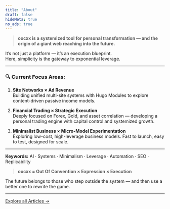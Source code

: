 ```yaml
---
title: "About"
draft: false
hideMeta: true
no_ads: true
---
```




> **oocxx is a systemized tool for personal transformation — and the origin of a giant web reaching into the future.**

It’s not just a platform — it’s an execution blueprint.  
Here, simplicity is the gateway to exponential leverage.

---

### 🔍 Current Focus Areas:

1. **Site Networks × Ad Revenue**  
   Building unified multi-site systems with Hugo Modules to explore content-driven passive income models.

2. **Financial Trading × Strategic Execution**  
   Deeply focused on Forex, Gold, and asset correlation — developing a personal trading engine with capital control and systemized growth.

3. **Minimalist Business × Micro-Model Experimentation**  
   Exploring low-cost, high-leverage business models. Fast to launch, easy to test, designed for scale.

---

**Keywords:** AI · Systems · Minimalism · Leverage · Automation · SEO · Replicability

> **oocxx = Out Of Convention × Expression × Execution**

The future belongs to those who step outside the system — and then use a better one to rewrite the game.

---
[Explore all Articles →](https://www.oocxx.com/archives/)
